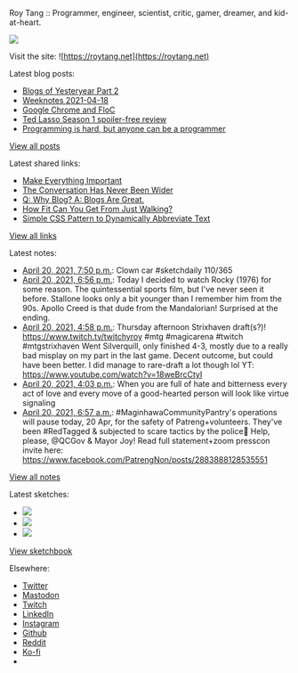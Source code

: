 Roy Tang :: Programmer, engineer, scientist, critic, gamer, dreamer, and kid-at-heart.

![](https://roytang.net/static/img/profile.jpg)

Visit the site: ![https://roytang.net](https://roytang.net)

Latest blog posts:

- [Blogs of Yesteryear Part 2](https://roytang.net/2021/04/blogs-of-yesteryear-2/)
- [Weeknotes 2021-04-18](https://roytang.net/2021/04/weeknotes-2021-04-18/)
- [Google Chrome and FloC](https://roytang.net/2021/04/chrome-floc/)
- [Ted Lasso Season 1 spoiler-free review](https://roytang.net/2021/04/ted-lasso-s1/)
- [Programming is hard, but anyone can be a programmer](https://roytang.net/2021/04/programming-is-hard/)

[View all posts](https://roytang.net/blog)

Latest shared links:

- [Make Everything Important](https://roytang.net/2021/04/make-everything-important/)
- [The Conversation Has Never Been Wider](https://roytang.net/2021/04/the-conversation-has-never-been-wider/)
- [Q: Why Blog? A: Blogs Are Great.](https://roytang.net/2021/04/q-why-blog-a-blogs-are-great/)
- [How Fit Can You Get From Just Walking?](https://roytang.net/2021/04/how-fit-can-you-get-from-just-walking/)
- [Simple CSS Pattern to Dynamically Abbreviate Text](https://roytang.net/2021/04/simple-css-pattern-to-dynamically-abbreviate-text/)

[View all links](https://roytang.net/links)

Latest notes:

- [April 20, 2021, 7:50 p.m.](https://roytang.net/2021/04/1384474641431859202/): Clown car #sketchdaily 110/365
- [April 20, 2021, 6:56 p.m.](https://roytang.net/2021/04/b178a1efcfc005930f062c7be447d7c1/): Today I decided to watch Rocky (1976) for some reason. The quintessential sports film, but I&#x27;ve never seen it before. Stallone looks only a bit younger than I remember him from the 90s. Apollo Creed is that dude from the Mandalorian! Surprised at the ending.
- [April 20, 2021, 4:58 p.m.](https://roytang.net/2021/04/1384431157677285378/): Thursday afternoon Strixhaven draft(s?)! https://www.twitch.tv/twitchyroy #mtg #magicarena #twitch #mtgstrixhaven Went Silverquill, only finished 4-3, mostly due to a really bad misplay on my part in the last game. Decent outcome, but could have been better. I did manage to rare-draft a lot though lol YT: https://www.youtube.com/watch?v=18weBrcCtyI
- [April 20, 2021, 4:03 p.m.](https://roytang.net/2021/04/1384417483470163970/): When you are full of hate and bitterness every act of love and every move of a good-hearted person will look like virtue signaling
- [April 20, 2021, 6:57 a.m.](https://roytang.net/2021/04/1384280033351462912/): #MaginhawaCommunityPantry&#x27;s operations will pause today, 20 Apr, for the safety of Patreng+volunteers. They&#x27;ve been #RedTagged &amp; subjected to scare tactics by the police🤬 Help, please, @QCGov &amp; Mayor Joy! Read full statement+zoom presscon invite here: https://www.facebook.com/PatrengNon/posts/2883888128535551

[View all notes](https://roytang.net/notes)

Latest sketches:


- ![](https://roytang.net/media/cache/6f/45/6f4555fe69b3d2b7e937a02803975b48.jpg)
- ![](https://roytang.net/media/cache/11/51/11510da715ed845338a2812043addeaa.jpg)
- ![](https://roytang.net/media/cache/29/47/29479f06cd52ed799b7d8047fb4e35e4.jpg)

[View sketchbook](https://roytang.net/albums/sketchbook)


Elsewhere:

- [Twitter](https://twitter.com/roytang)
- [Mastodon](https://mastodon.technology/@roytang)
- [Twitch](https://twitch.tv/twitchyroy)
- [LinkedIn](https://www.linkedin.com/in/roytang)
- [Instagram](https://instagram.com/roytang0400)
- [Github](https://github.com/roytang)
- [Reddit](https://reddit.com/u/hungryroy)
- [Ko-fi](https://ko-fi.com/roytang)
- [](mailto:hello@roytang.net)